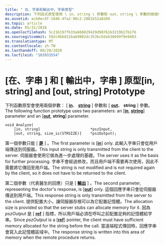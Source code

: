 ```yaml
---
title: " 在、字串和輸出中，字串原型"
description: 下列函式原型使用 \ in、string \ 參數和 out、string \ 參數的兩個參數。
ms.assetid: acb0ec4f-1846-4fa2-98c2-2081b52a8260
ms.topic: article
ms.date: 05/31/2018
ms.openlocfilehash: 5c216197fb33a666029429d98761b3219b27b176
ms.sourcegitcommit: 592c9bbd22ba69802dc353bcb5eb30699f9e9403
ms.translationtype: MT
ms.contentlocale: zh-TW
ms.lasthandoff: 08/20/2020
ms.locfileid: "103933554"
---
```

# <a name="in-string-and-out-string-prototype"></a><span data-ttu-id="75d00-103">\[在、字串 \] 和 \[ 輸出中，字串 \] 原型</span><span class="sxs-lookup"><span data-stu-id="75d00-103">\[in, string\] and \[out, string\] Prototype</span></span>

<span data-ttu-id="75d00-104">下列函數原型會使用兩個參數： \[ [**in**](/windows/desktop/Midl/in)、 [**string**](/windows/desktop/Midl/string) \] 參數和 \[ [**out**](/windows/desktop/Midl/out-idl)、 **string** \] 參數。</span><span class="sxs-lookup"><span data-stu-id="75d00-104">The following function prototype uses two parameters: an \[[**in**](/windows/desktop/Midl/in), [**string**](/windows/desktop/Midl/string)\] parameter and an \[[**out**](/windows/desktop/Midl/out-idl), **string**\] parameter.</span></span>

``` syntax
void Analyze(
    [in, string]                       *pszInput,
    [out, string, size_is(STRSIZE)]    *pszOutput);
```

<span data-ttu-id="75d00-105">第一個參數只能 \[ [**是**](/windows/desktop/Midl/in) \] 。</span><span class="sxs-lookup"><span data-stu-id="75d00-105">The first parameter is \[[**in**](/windows/desktop/Midl/in)\] only.</span></span> <span data-ttu-id="75d00-106">此輸入字串只會從用戶端傳送到伺服器。</span><span class="sxs-lookup"><span data-stu-id="75d00-106">This input string is only transmitted from the client to the server.</span></span> <span data-ttu-id="75d00-107">伺服器會使用它做為進一步處理的基礎。</span><span class="sxs-lookup"><span data-stu-id="75d00-107">The server uses it as the basis for further processing.</span></span> <span data-ttu-id="75d00-108">字串不會經過修改，而且用戶端不需要再次使用，因此不需要將它傳回至用戶端。</span><span class="sxs-lookup"><span data-stu-id="75d00-108">The string is not modified and is not required again by the client, so it does not have to be returned to the client.</span></span>

<span data-ttu-id="75d00-109">第二個參數（代表醫生的回應）只是 \[ [**輸出**](/windows/desktop/Midl/out-idl) \] 。</span><span class="sxs-lookup"><span data-stu-id="75d00-109">The second parameter, representing the doctor's response, is \[[**out**](/windows/desktop/Midl/out-idl)\] only.</span></span> <span data-ttu-id="75d00-110">這個回應字串只會從伺服器傳送到用戶端。</span><span class="sxs-lookup"><span data-stu-id="75d00-110">This response string is only transmitted from the server to the client.</span></span> <span data-ttu-id="75d00-111">提供配置大小，讓伺服器存根可以為它配置記憶體。</span><span class="sxs-lookup"><span data-stu-id="75d00-111">The allocation size is provided so that the server stubs can allocate memory for it.</span></span> <span data-ttu-id="75d00-112">因為 *pszOutput* 是 \[ [**ref**](/windows/desktop/Midl/ref) \] 指標，所以用戶端必須在呼叫之前配置足夠的記憶體給字串。</span><span class="sxs-lookup"><span data-stu-id="75d00-112">Since *pszOutput* is a \[[**ref**](/windows/desktop/Midl/ref)\] pointer, the client must have sufficient memory allocated for the string before the call.</span></span> <span data-ttu-id="75d00-113">當遠端程式傳回時，回應字串會寫入此記憶體區域中。</span><span class="sxs-lookup"><span data-stu-id="75d00-113">The response string is written into this area of memory when the remote procedure returns.</span></span>

 

 